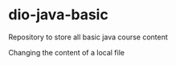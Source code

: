 # dio-java-basic
Repository to store all basic java course content

Changing the content of a local file